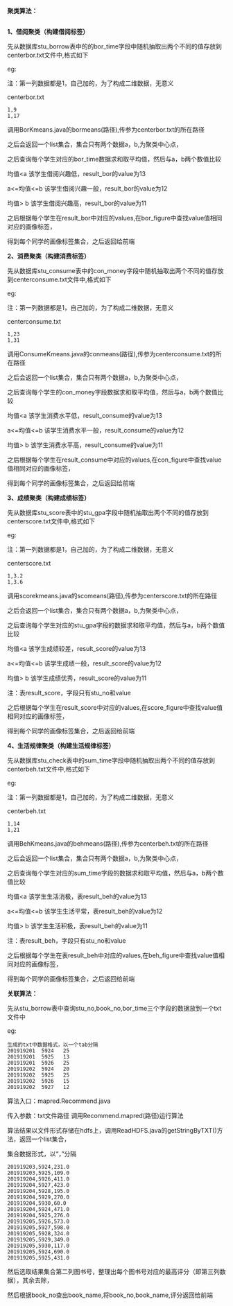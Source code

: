 **聚类算法：**

```

```

**1、借阅聚类（构建借阅标签）**

先从数据库stu_borrow表中的的bor_time字段中随机抽取出两个不同的值存放到centerbor.txt文件中,格式如下

eg:

注：第一列数据都是1，自己加的，为了构成二维数据，无意义

centerbor.txt

```
1,9
1,17
```

调用BorKmeans.java的bormeans(路径),传参为centerbor.txt的所在路径

之后会返回一个list集合，集合只有两个数据a，b,为聚类中心点，

之后查询每个学生对应的bor_time数据求和取平均值，然后与a，b两个数值比较



均值<a                           该学生借阅兴趣低，result_bor的value为13

a<=均值<=b                  该学生借阅兴趣一般，result_bor的value为12

均值> b                          该学生借阅兴趣高，result_bor的value为11



之后根据每个学生在result_bor中对应的values,在bor_figure中查找value值相同对应的画像标签，

得到每个同学的画像标签集合，之后返回给前端









**2、消费聚类（构建消费标签）**

先从数据库stu_consume表中的con_money字段中随机抽取出两个不同的值存放到centerconsume.txt文件中,格式如下

eg:

注：第一列数据都是1，自己加的，为了构成二维数据，无意义

centerconsume.txt

```
1,23
1,31
```

调用ConsumeKmeans.java的conmeans(路径),传参为centerconsume.txt的所在路径

之后会返回一个list集合，集合只有两个数据a，b,为聚类中心点，

之后查询每个学生的con_money字段数据求和取平均值，然后与a，b两个数值比较



均值<a                           该学生消费水平低，result_consume的value为13

a<=均值<=b                  该学生消费水平一般，result_consume的value为12

均值> b                          该学生消费水平高，result_consume的value为11



之后根据每个学生在result_consume中对应的values,在con_figure中查找value值相同对应的画像标签，

得到每个同学的画像标签集合，之后返回给前端









**3、成绩聚类（构建成绩标签）**

先从数据库stu_score表中的stu_gpa字段中随机抽取出两个不同的值存放到centerscore.txt文件中,格式如下

eg:

注：第一列数据都是1，自己加的，为了构成二维数据，无意义

centerscore.txt

```
1,3.2
1,3.6
```

调用scorekmeans.java的scomeans(路径),传参为centerscore.txt的所在路径

之后会返回一个list集合，集合只有两个数据a，b,为聚类中心点，

之后查询每个学生对应的stu_gpa字段的数据求和取平均值，然后与a，b两个数值比较



均值<a                           该学生成绩较差，result_score的value为13

a<=均值<=b                  该学生成绩一般，result_score的value为12

均值> b                          该学生成绩优秀，result_score的value为11

注：表result_score，字段只有stu_no和value

之后根据每个学生在result_score中对应的values,在score_figure中查找value值相同对应的画像标签，

得到每个同学的画像标签集合，之后返回给前端









**4、生活规律聚类（构建生活规律标签）**

先从数据库stu_check表中的sum_time字段中随机抽取出两个不同的值存放到centerbeh.txt文件中,格式如下

eg:

注：第一列数据都是1，自己加的，为了构成二维数据，无意义

centerbeh.txt

```
1,14
1,21
```

调用BehKmeans.java的behmeans(路径),传参为centerbeh.txt的所在路径

之后会返回一个list集合，集合只有两个数据a，b,为聚类中心点，

之后查询每个学生对应的sum_time字段的数据求和取平均值，然后与a，b两个数值比较



均值<a                           该学生生活消极，表result_beh的value为13

a<=均值<=b                  该学生生活平常，表result_beh的value为12

均值> b                          该学生生活积极，表result_beh的value为11



注：表result_beh，字段只有stu_no和value

之后根据每个学生在表result_beh中对应的values,在beh_figure中查找value值相同对应的画像标签，

得到每个同学的画像标签集合，之后返回给前端















**关联算法：**

先从stu_borrow表中查询stu_no,book_no,bor_time三个字段的数据放到一个txt 文件中

eg:

```
生成的txt中数据格式，以一个tab分隔
201919201  5924   25
201919201  5925   13
201919201  5926   25
201919202  5924   20
201919202  5925   25
201919202  5926   15
201919202  5927   12
```

算法入口：mapred.Recommend.java

传入参数：txt文件路径
调用Recommend.mapred(路径)运行算法

算法结果以文件形式存储在hdfs上，调用ReadHDFS.java的getStringByTXT()方法，返回一个list集合，

集合数据形式，以“，”分隔

```
201919203,5924,231.0
201919203,5925,109.0
201919204,5926,411.0
201919204,5927,423.0
201919204,5928,195.0
201919204,5929,270.0
201919204,5930,60.0
201919204,5924,471.0
201919204,5925,276.0
201919205,5926,573.0
201919205,5927,598.0
201919205,5928,324.0
201919205,5929,349.0
201919205,5930,117.0
201919205,5924,690.0
201919205,5925,431.0
```

然后选取结果集合第二列图书号，整理出每个图书号对应的最高评分（即第三列数据），其余去除，

然后根据book_no查出book_name,将book_no,book_name,评分返回给前端









